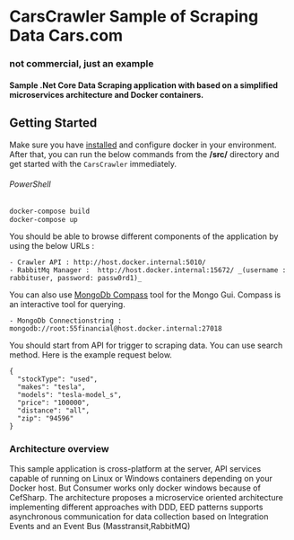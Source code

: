 # CarsCrawler Sample of Scraping Data Cars.com 
### not commercial, just an example

#### Sample .Net Core Data Scraping application with based on a simplified microservices architecture and Docker containers.

## Getting Started

Make sure you have [installed](https://docs.docker.com/docker-for-windows/install/) and configure docker in your environment. After that, you can run the below commands from the **/src/** directory and get started with the `CarsCrawler` immediately.

###### PowerShell
```powershell
docker-compose build
docker-compose up
```
You should be able to browse different components of the application by using the below URLs :

```
- Crawler API : http://host.docker.internal:5010/
- RabbitMq Manager :  http://host.docker.internal:15672/ _(username : rabbituser, password: passw0rd1)_
```

You can also use [MongoDb Compass](https://www.mongodb.com/try/download/compass) tool for the Mongo Gui. Compass is an interactive tool for querying. 

```
- MongoDb Connectionstring : mongodb://root:55financial@host.docker.internal:27018
```

You should start from API for trigger to scraping data. You can use search method. Here is the example request below.

```
{
  "stockType": "used",
  "makes": "tesla",
  "models": "tesla-model_s",
  "price": "100000",
  "distance": "all",
  "zip": "94596"
}
```

### Architecture overview

This sample application is cross-platform at the server, API services capable of running on Linux or Windows containers depending on your Docker host. But Consumer works only docker windows because of CefSharp.
The architecture proposes a microservice oriented architecture  implementing different approaches with DDD, EED patterns supports asynchronous communication for data collection  based on Integration Events and an Event Bus (Masstransit,RabbitMQ)



